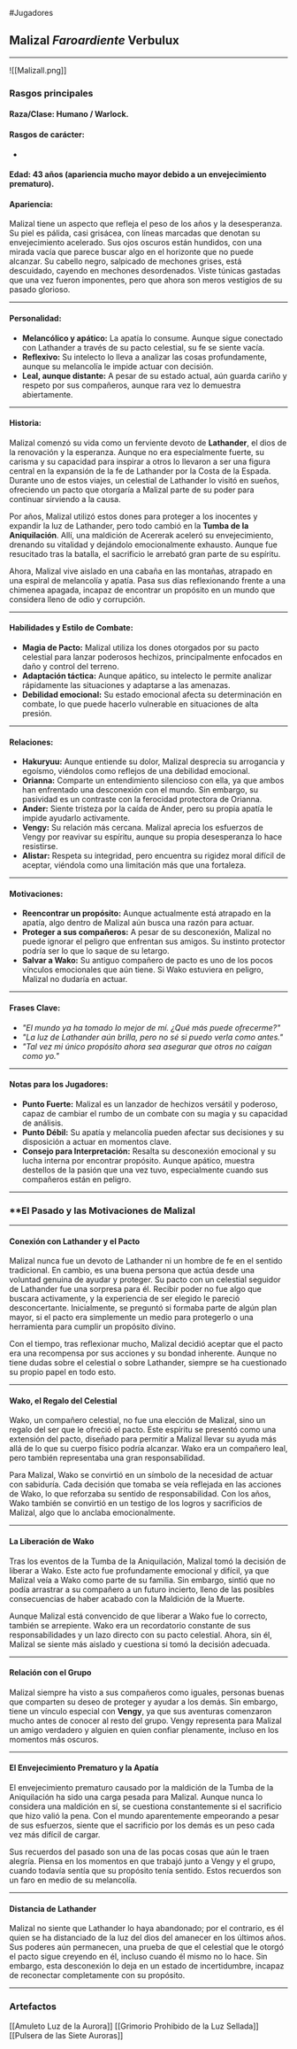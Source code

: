 #Jugadores
## **Malizal *Faroardiente* Verbulux**

---
![[Malizall.png]]

### **Rasgos principales**
#### **Raza/Clase:** Humano / Warlock.

#### Rasgos de carácter:
-  

#### **Edad:** 43 años (apariencia mucho mayor debido a un envejecimiento prematuro).

#### **Apariencia:**

Malizal tiene un aspecto que refleja el peso de los años y la desesperanza. Su piel es pálida, casi grisácea, con líneas marcadas que denotan su envejecimiento acelerado. Sus ojos oscuros están hundidos, con una mirada vacía que parece buscar algo en el horizonte que no puede alcanzar. Su cabello negro, salpicado de mechones grises, está descuidado, cayendo en mechones desordenados. Viste túnicas gastadas que una vez fueron imponentes, pero que ahora son meros vestigios de su pasado glorioso.

---

#### **Personalidad:**

- **Melancólico y apático:** La apatía lo consume. Aunque sigue conectado con Lathander a través de su pacto celestial, su fe se siente vacía.
- **Reflexivo:** Su intelecto lo lleva a analizar las cosas profundamente, aunque su melancolía le impide actuar con decisión.
- **Leal, aunque distante:** A pesar de su estado actual, aún guarda cariño y respeto por sus compañeros, aunque rara vez lo demuestra abiertamente.

---

#### **Historia:**

Malizal comenzó su vida como un ferviente devoto de **Lathander**, el dios de la renovación y la esperanza. Aunque no era especialmente fuerte, su carisma y su capacidad para inspirar a otros lo llevaron a ser una figura central en la expansión de la fe de Lathander por la Costa de la Espada. Durante uno de estos viajes, un celestial de Lathander lo visitó en sueños, ofreciendo un pacto que otorgaría a Malizal parte de su poder para continuar sirviendo a la causa.

Por años, Malizal utilizó estos dones para proteger a los inocentes y expandir la luz de Lathander, pero todo cambió en la **Tumba de la Aniquilación**. Allí, una maldición de Acererak aceleró su envejecimiento, drenando su vitalidad y dejándolo emocionalmente exhausto. Aunque fue resucitado tras la batalla, el sacrificio le arrebató gran parte de su espíritu.

Ahora, Malizal vive aislado en una cabaña en las montañas, atrapado en una espiral de melancolía y apatía. Pasa sus días reflexionando frente a una chimenea apagada, incapaz de encontrar un propósito en un mundo que considera lleno de odio y corrupción.

---

#### **Habilidades y Estilo de Combate:**

- **Magia de Pacto:** Malizal utiliza los dones otorgados por su pacto celestial para lanzar poderosos hechizos, principalmente enfocados en daño y control del terreno.
- **Adaptación táctica:** Aunque apático, su intelecto le permite analizar rápidamente las situaciones y adaptarse a las amenazas.
- **Debilidad emocional:** Su estado emocional afecta su determinación en combate, lo que puede hacerlo vulnerable en situaciones de alta presión.

---

#### **Relaciones:**

- **Hakuryuu:** Aunque entiende su dolor, Malizal desprecia su arrogancia y egoísmo, viéndolos como reflejos de una debilidad emocional.
- **Orianna:** Comparte un entendimiento silencioso con ella, ya que ambos han enfrentado una desconexión con el mundo. Sin embargo, su pasividad es un contraste con la ferocidad protectora de Orianna.
- **Ander:** Siente tristeza por la caída de Ander, pero su propia apatía le impide ayudarlo activamente.
- **Vengy:** Su relación más cercana. Malizal aprecia los esfuerzos de Vengy por reavivar su espíritu, aunque su propia desesperanza lo hace resistirse.
- **Alistar:** Respeta su integridad, pero encuentra su rigidez moral difícil de aceptar, viéndola como una limitación más que una fortaleza.

---

#### **Motivaciones:**

- **Reencontrar un propósito:** Aunque actualmente está atrapado en la apatía, algo dentro de Malizal aún busca una razón para actuar.
- **Proteger a sus compañeros:** A pesar de su desconexión, Malizal no puede ignorar el peligro que enfrentan sus amigos. Su instinto protector podría ser lo que lo saque de su letargo.
- **Salvar a Wako:** Su antiguo compañero de pacto es uno de los pocos vínculos emocionales que aún tiene. Si Wako estuviera en peligro, Malizal no dudaría en actuar.

---

#### **Frases Clave:**

- _"El mundo ya ha tomado lo mejor de mí. ¿Qué más puede ofrecerme?"_
- _"La luz de Lathander aún brilla, pero no sé si puedo verla como antes."_
- _"Tal vez mi único propósito ahora sea asegurar que otros no caigan como yo."_

---

#### **Notas para los Jugadores:**

- **Punto Fuerte:** Malizal es un lanzador de hechizos versátil y poderoso, capaz de cambiar el rumbo de un combate con su magia y su capacidad de análisis.
- **Punto Débil:** Su apatía y melancolía pueden afectar sus decisiones y su disposición a actuar en momentos clave.
- **Consejo para Interpretación:** Resalta su desconexión emocional y su lucha interna por encontrar propósito. Aunque apático, muestra destellos de la pasión que una vez tuvo, especialmente cuando sus compañeros están en peligro.
---

### **El Pasado y las Motivaciones de Malizal

---

#### **Conexión con Lathander y el Pacto**

Malizal nunca fue un devoto de Lathander ni un hombre de fe en el sentido tradicional. En cambio, es una buena persona que actúa desde una voluntad genuina de ayudar y proteger. Su pacto con un celestial seguidor de Lathander fue una sorpresa para él. Recibir poder no fue algo que buscara activamente, y la experiencia de ser elegido le pareció desconcertante. Inicialmente, se preguntó si formaba parte de algún plan mayor, si el pacto era simplemente un medio para protegerlo o una herramienta para cumplir un propósito divino.

Con el tiempo, tras reflexionar mucho, Malizal decidió aceptar que el pacto era una recompensa por sus acciones y su bondad inherente. Aunque no tiene dudas sobre el celestial o sobre Lathander, siempre se ha cuestionado su propio papel en todo esto.

---

#### **Wako, el Regalo del Celestial**

Wako, un compañero celestial, no fue una elección de Malizal, sino un regalo del ser que le ofreció el pacto. Este espíritu se presentó como una extensión del pacto, diseñado para permitir a Malizal llevar su ayuda más allá de lo que su cuerpo físico podría alcanzar. Wako era un compañero leal, pero también representaba una gran responsabilidad.

Para Malizal, Wako se convirtió en un símbolo de la necesidad de actuar con sabiduría. Cada decisión que tomaba se veía reflejada en las acciones de Wako, lo que reforzaba su sentido de responsabilidad. Con los años, Wako también se convirtió en un testigo de los logros y sacrificios de Malizal, algo que lo anclaba emocionalmente.

---

#### **La Liberación de Wako**

Tras los eventos de la Tumba de la Aniquilación, Malizal tomó la decisión de liberar a Wako. Este acto fue profundamente emocional y difícil, ya que Malizal veía a Wako como parte de su familia. Sin embargo, sintió que no podía arrastrar a su compañero a un futuro incierto, lleno de las posibles consecuencias de haber acabado con la Maldición de la Muerte.

Aunque Malizal está convencido de que liberar a Wako fue lo correcto, también se arrepiente. Wako era un recordatorio constante de sus responsabilidades y un lazo directo con su pacto celestial. Ahora, sin él, Malizal se siente más aislado y cuestiona si tomó la decisión adecuada.

---

#### **Relación con el Grupo**

Malizal siempre ha visto a sus compañeros como iguales, personas buenas que comparten su deseo de proteger y ayudar a los demás. Sin embargo, tiene un vínculo especial con **Vengy**, ya que sus aventuras comenzaron mucho antes de conocer al resto del grupo. Vengy representa para Malizal un amigo verdadero y alguien en quien confiar plenamente, incluso en los momentos más oscuros.

---

#### **El Envejecimiento Prematuro y la Apatía**

El envejecimiento prematuro causado por la maldición de la Tumba de la Aniquilación ha sido una carga pesada para Malizal. Aunque nunca lo considera una maldición en sí, se cuestiona constantemente si el sacrificio que hizo valió la pena. Con el mundo aparentemente empeorando a pesar de sus esfuerzos, siente que el sacrificio por los demás es un peso cada vez más difícil de cargar.

Sus recuerdos del pasado son una de las pocas cosas que aún le traen alegría. Piensa en los momentos en que trabajó junto a Vengy y el grupo, cuando todavía sentía que su propósito tenía sentido. Estos recuerdos son un faro en medio de su melancolía.

---

#### **Distancia de Lathander**

Malizal no siente que Lathander lo haya abandonado; por el contrario, es él quien se ha distanciado de la luz del dios del amanecer en los últimos años. Sus poderes aún permanecen, una prueba de que el celestial que le otorgó el pacto sigue creyendo en él, incluso cuando él mismo no lo hace. Sin embargo, esta desconexión lo deja en un estado de incertidumbre, incapaz de reconectar completamente con su propósito.

---

### Artefactos

[[Amuleto Luz de la Aurora]]
[[Grimorio Prohibido de la Luz Sellada]]
[[Pulsera de las Siete Auroras]]